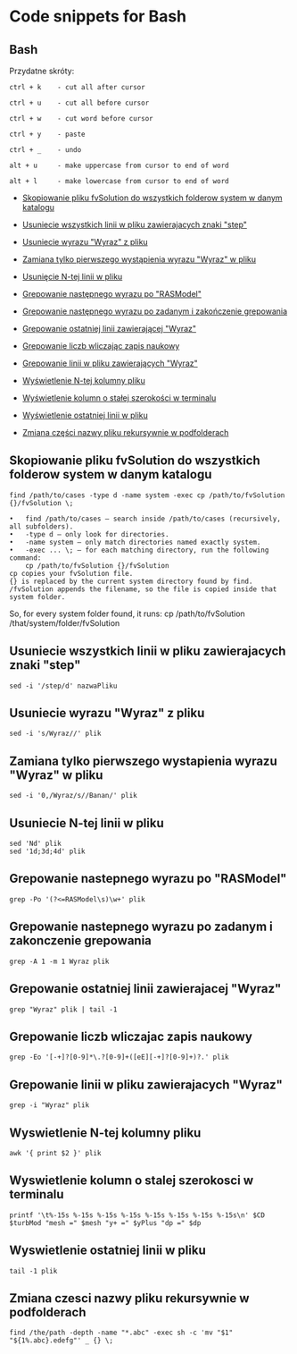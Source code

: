 Code snippets for Bash
========================================


Bash
------------
Przydatne skróty:

	ctrl + k	- cut all after cursor

	ctrl + u	- cut all before cursor

	ctrl + w	- cut word before cursor

	ctrl + y	- paste

	ctrl + _	- undo

	alt + u		- make uppercase from cursor to end of word

	alt + l		- make lowercase from cursor to end of word

- [Skopiowanie pliku fvSolution do wszystkich folderow system w danym katalogu](#skopiowanie-pliku-fvSolution-do-wszystkich-folderow-system-w-danym-katalogu)

- [Usuniecie wszystkich linii w pliku zawierajacych znaki "step"](#usuniecie-wszystkich-linii-w-pliku-zawierajacych-znaki-step)

- [Usuniecie wyrazu "Wyraz" z pliku](#usuniecie-wyrazu-wyraz-z-pliku)

- [Zamiana tylko pierwszego wystąpienia wyrazu "Wyraz" w pliku](#zamiana-tylko-pierwszego-wystapienia-wyrazu-wyraz-w-pliku)

- [Usunięcie N-tej linii w pliku](#usuniecie-n-tej-linii-w-pliku)

- [Grepowanie następnego wyrazu po "RASModel"](#grepowanie-nastepnego-wyrazu-po-rasmodel)

- [Grepowanie następnego wyrazu po zadanym i zakończenie grepowania
](#grepowanie-nastepnego-wyrazu-po-zadanym-i-zakonczenie-grepowania)

- [Grepowanie ostatniej linii zawierającej "Wyraz"](#grepowanie-ostatniej-linii-zawierajacej-wyraz)

- [Grepowanie liczb wliczając zapis naukowy](#grepowanie-liczb-wliczajac-zapis-naukowy)

- [Grepowanie linii w pliku zawierających "Wyraz"](#grepowanie-linii-w-pliku-zawierajacych-wyraz)

- [Wyświetlenie N-tej kolumny pliku](#wyswietlenie-n-tej-kolumny-pliku)

- [Wyświetlenie kolumn o stałej szerokości w terminalu](#wyswietlenie-kolumn-o-stalej-szerokosci-w-terminalu)

- [Wyświetlenie ostatniej linii w pliku](#wyswietlenie-ostatniej-linii-w-pliku)

- [Zmiana części nazwy pliku rekursywnie w podfolderach](#zmiana-czesci-nazwy-pliku-rekursywnie-w-podfolderach)


## Skopiowanie pliku fvSolution do wszystkich folderow system w danym katalogu

	find /path/to/cases -type d -name system -exec cp /path/to/fvSolution {}/fvSolution \;

    •	find /path/to/cases – search inside /path/to/cases (recursively, all subfolders).
    •	-type d – only look for directories.
    •	-name system – only match directories named exactly system.
    •	-exec ... \; – for each matching directory, run the following command:
    	cp /path/to/fvSolution {}/fvSolution
	cp copies your fvSolution file.
	{} is replaced by the current system directory found by find.
	/fvSolution appends the filename, so the file is copied inside that system folder.
So, for every system folder found, it runs:
cp /path/to/fvSolution /that/system/folder/fvSolution


## Usuniecie wszystkich linii w pliku zawierajacych znaki "step" 

	sed -i '/step/d' nazwaPliku

## Usuniecie wyrazu "Wyraz" z pliku

	sed -i 's/Wyraz//' plik

## Zamiana tylko pierwszego wystapienia wyrazu "Wyraz" w pliku

	sed -i '0,/Wyraz/s//Banan/' plik

## Usuniecie N-tej linii w pliku

	sed 'Nd' plik
	sed '1d;3d;4d' plik

## Grepowanie nastepnego wyrazu po "RASModel"

	grep -Po '(?<=RASModel\s)\w+' plik

## Grepowanie nastepnego wyrazu po zadanym i zakonczenie grepowania

	grep -A 1 -m 1 Wyraz plik

## Grepowanie ostatniej linii zawierajacej "Wyraz"

	grep "Wyraz" plik | tail -1 

## Grepowanie liczb wliczajac zapis naukowy

	grep -Eo '[-+]?[0-9]*\.?[0-9]+([eE][-+]?[0-9]+)?.' plik

## Grepowanie linii w pliku zawierajacych "Wyraz"

	grep -i "Wyraz" plik

## Wyswietlenie N-tej kolumny pliku

	awk '{ print $2 }' plik

## Wyswietlenie kolumn o stalej szerokosci w terminalu

	printf '\t%-15s %-15s %-15s %-15s %-15s %-15s %-15s %-15s\n' $CD $turbMod "mesh =" $mesh "y+ =" $yPlus "dp =" $dp

## Wyswietlenie ostatniej linii w pliku

	tail -1 plik

## Zmiana czesci nazwy pliku rekursywnie w podfolderach

	find /the/path -depth -name "*.abc" -exec sh -c 'mv "$1" "${1%.abc}.edefg"' _ {} \;
